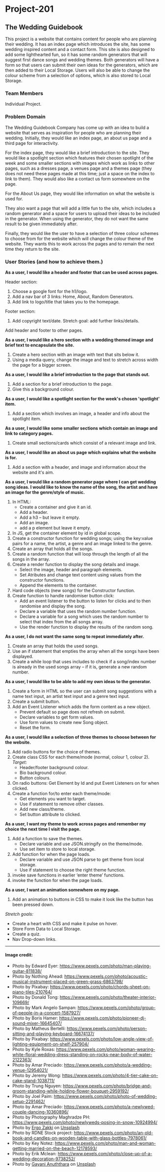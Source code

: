 # Project-201

## The Wedding Guidebook

This project is a website that contains content for people who are planning their wedding. It has an index page which introduces the site, has some wedding inspired content and a contact form. This site is also designed to add some lighthearted fun, so it has some random generators that will suggest first dance songs and wedding themes. Both generators will have a form so that users can submit their own ideas for the generators, which are then added to their Local Storage. Users will also be able to change the colour scheme from a selection of options, which is also stored to Local Storage.

### Team Members

Individual Project.

### Problem Domain

The Wedding Guidebook Company has come up with an idea to build a website that serves as inspiration for people who are planning their wedding. Initially, they would like an index page, an about us page and a third page for interactivity.

For the index page, they would like a brief introduction to the site. They would like a spotlight section which features their chosen spotlight of the week and some smaller sections with images which work as links to other pages, such as a dresses page, a venues page and a themes page (they does not need these pages made at this time; just a space on the index to link to them). They would also like a contact us form somewhere on the page.

For the About Us page, they would like information on what the website is used for.

They also want a page that will add a little fun to the site, which includes a random generator and a space for users to upload their ideas to be included in the generator. When using the generator, they do not want the same result to be given immediately after.

Finally, they would like the user to have a selection of three colour schemes to choose from for the website which will change the colour theme of the website. They wants this to work across the pages and to remain the next time they return to the site.

### User Stories (and how to achieve them.)

**As a user, I would like a header and footer that can be used across pages.**

Header section:

1. Choose a google font for the h1/logo.
2. Add a nav bar of 3 links: Home, About, Random Generators.
3. Add link to logo/title that takes you to the homepage.

Footer section:

1. Add copyright text/date.
   Stretch goal: add further links/details.

Add header and footer to other pages.

**As a user, I would like a hero section with a wedding themed image and brief text to encapsulate the site.**

1. Create a hero section with an image with text that sits below it.
2. Using a media query, change the image and text to stretch across width the page for a bigger screen.

**As a user, I would like a brief introduction to the page that stands out.**

1. Add a section for a brief introduction to the page.
2. Give this a background colour.

**As a user, I would like a spotlight section for the week's chosen 'spotlight' item.**

1. Add a section which involves an image, a header and info about the spotlight item.

**As a user, I would like some smaller sections which contain an image and link to category pages.**

1. Create small sections/cards which consist of a relevant image and link.

**As a user, I would like an about us page which explains what the website is for.**

1. Add a section with a header, and image and information about the website and it's aim.

**As a user, I would like a random generator page where I can get wedding song ideas. I would like to know the name of the song, the artist and have an image for the genre/style of music.**

1. In HTML:
   - Create a container and give it an id.
   - Add a header.
   - Add a h3 – but leave it empty.
   - Add an image.
   - add a p element but leave it empty.
2. In JS, get the container element by id in global scope.
3. Create a constructor function for wedding songs; using the key:value pairs for a name, the artist, a genre and an image linked to the genre.
4. Create an array that holds all the songs.
5. Create a random function that will loop through the length of all the songs in the array.
6. Create a render function to display the song details and image.
   - Select the image, header and paragraph elements.
   - Set Atributes and change text content using values from the constructor functions.
   - Append the elements to the container.
7. Hard code objects (new songs) for the Constructor function.
8. Create function to handle randomiser button click:
   - Add an event listener to the button to listen for clicks and to then randomise and display the song.
   - Declare a variable that uses the random number function.
   - Declare a variable for a song which uses the random number to select that index from the all songs array.
   - Use the render function to display the results of the random song.

**As a user, I do not want the same song to repeat immediately after.**

1. Create an array that holds the used songs.
2. Use an if statement that empties the array when all the songs have been displayed.
3. Create a while loop that uses includes to check if a song/index number is already in the used songs array – if it is, generate a new random number.

**As a user, I would like to be able to add my own ideas to the generator.**

1. Create a form in HTML so the user can submit song suggestions with a name text input, an artist text input and a genre text input.
2. Create a submit button.
3. Add an Event Listener which adds the form content as a new object.
   - Prevent default so page does not refresh on submit.
   - Declare variables to get form values.
   - Use form values to create new Song object.
   - Reset the form.

**As a user, I would like a selection of three themes to choose between for the website.**

1. Add radio buttons for the choice of themes.
2. Create class CSS for each theme/mode (normal, colour 1, colour 2).  
   _Target:_
   - Header/footer background colour.
   - Bio background colour.
   - Button colours.
3. On radio buttons: Get Element by Id and put Event Listeners on for when clicked.
4. Create a function for/to enter each theme/mode:
   - Get elements you want to target.
   - Use if statement to remove other classes.
   - Add new class/theme.
   - Set button attribute to clicked.

**As a user, I want my theme to work across pages and remember my choice the next time I visit the page.**

1. Add a function to save the themes.
   - Declare variable and use JSON.stringify on the theme/mode.
   - Use set item to store to local storage.
2. Add function for when the page loads.
   - Declare variable and use JSON parse to get theme from local storage.
   - Use if statement to choose the right theme function.
3. invoke save functions in earlier ‘enter theme’ functions.
4. invoke the function for when the page loads.

**As a user, I want an animation somewhere on my page.**

1. Add an animation to buttons in CSS to make it look like the button has been pressed down.

_Stretch goals:_

- Create a heart with CSS and make it pulse on hover.
- Store Form Data to Local Storage.
- Create a quiz.
- Nav Drop-down links.

---

#### Image credit:

- Photo by Edward Eyer: https://www.pexels.com/photo/man-playing-guitar-811838/
- Photo by Nothing Ahead: https://www.pexels.com/photo/acoustic-musical-instrument-placed-on-green-grass-6863798/
- Photo by Pixabay: https://www.pexels.com/photo/chords-sheet-on-piano-tiles-210764/
- Photo by Donald Tong: https://www.pexels.com/photo/theater-interior-109669/
- Photo by Mark Angelo Sampan: https://www.pexels.com/photo/group-of-people-in-a-concert-1587927/
- Photo by Boris Hamer: https://www.pexels.com/photo/pioneer-dj-sound-mixer-16645407/
- Photo by Matheus Bertelli: https://www.pexels.com/photo/person-sitting-and-playing-keyboard-16674137/
- Photo by Pixabay: https://www.pexels.com/photo/low-angle-view-of-lighting-equipment-on-shelf-257904/
- Photo by Kyle Roxas: https://www.pexels.com/photo/woman-wearing-white-floral-wedding-dress-standing-on-rocks-near-body-of-water-2122363/
- Photo by Amar Preciado: https://www.pexels.com/photo/a-wedding-venue-12954021/
- Photo by Jeremy Wong: https://www.pexels.com/photo/4-tier-cake-on-cake-stand-1038711/
- Photo by Trung Nguyen: https://www.pexels.com/photo/bridge-and-groom-standing-while-holding-flower-bouquet-2959192/
- Photo by Joel Paim: https://www.pexels.com/photo/photo-of-wedding-setup-2291462/
- Photo by Amar Preciado: https://www.pexels.com/photo/a-newlywed-couple-dancing-10360896/
- Photo by Photography Maghradze PH: https://www.pexels.com/photo/newlyweds-posing-in-snow-10924994/
- Photo by <a href="https://unsplash.com/@ergo_zakki?utm_source=unsplash&utm_medium=referral&utm_content=creditCopyText">Ergo Zakki</a> on <a href="https://unsplash.com/photos/QjLE11j5FT8?utm_source=unsplash&utm_medium=referral&utm_content=creditCopyText">Unsplash</a>
- Photo by RDNE Stock project: https://www.pexels.com/photo/an-old-book-and-candles-on-wooden-table-with-glass-bottles-7978061/
- Photo by Key Notez: https://www.pexels.com/photo/man-and-woman-getting-married-on-the-beach-12178593/
- Photo by Erik Mclean: https://www.pexels.com/photo/close-up-of-a-wedding-decoration-9738252/
- Photo by <a href="https://unsplash.com/@gayanianu?utm_source=unsplash&utm_medium=referral&utm_content=creditCopyText">Gayani Anuththara</a> on <a href="https://unsplash.com/photos/Qkz0IFYmg7g?utm_source=unsplash&utm_medium=referral&utm_content=creditCopyText">Unsplash</a>
